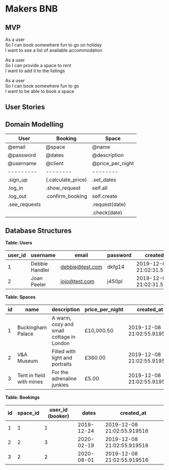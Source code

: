 # Makers BNB

## MVP

As a user  
So I can book somewhere fun to go on holiday  
I want to see a list of available accommodation  

As a user  
So I can provide a space to rent  
I want to add it to the listings  

As a user  
So I can book somewhere fun to go  
I want to be able to book a space   


## User Stories

## Domain Modelling

| User |Booking | Space |
| --- | --- | --- |
| @email | @space | @name |
| @password | @dates |  @description |
| @username | @client | @price_per_night |
| --------- | -------- | -------- |
| .sign_up |(.calculate_price) | .set_dates |
| .log_in | .show_request | self.all |
| .log_out | .confirm_booking | self.create |
| .see_requests | | .request(date) |
|  | | .check(date) |

## Database Structures

**Table: Users**

| user_id | username | email | password | created_at |
| ----- | --------- | ----- | -------- | ---------- |
| 1 | Debbie Handler | debbie@test.com | dkfg14   | 2019-12-08 21:02:31.579223 |
| 2 | Joan Peeler | jojo@test.com   | j450pl   | 2019-12-08 21:02:31.579223 |  

**Table: Spaces**   

| id | name | description | price_per_night | created_at | user_id | dates_available
| -- | ------- | ---------- | ------- | ----- | ----- | ---- |
| 1 | Buckingham Palace | A warm, cozy and small cottage in London | £10,000.50 | 2019-12-08 21:02:55.919516 | 1 | 2019-12-24, 2019-12-25 |
| 2 | V&A Museum | Filled with light and portraits | £360.00 | 2019-12-08 21:02:55.919516 | 2 | 2019-12-24, 2019-12-25 |
| 3 | Tent in field with mines | For the adrenaline junkies | £5.00 | 2019-12-08 21:02:55.919516 | 2 |  2019-12-24, 2019-12-25 |

**Table: Bookings**  

| id | space_id | user_id (booker) | dates | created_at |
| -- | ------- | ---------- | ------- | ------ |
| 1 | 1 | 1 | 2019-12-24 |  2019-12-08 21:02:55.919516 |
| 2 | 2 | 3 | 2020-02-19 | 2019-12-08 21:02:55.919516 |
| 3 | 2 | 2 | 2020-08-01 | 2019-12-08 21:02:55.919516 |  
